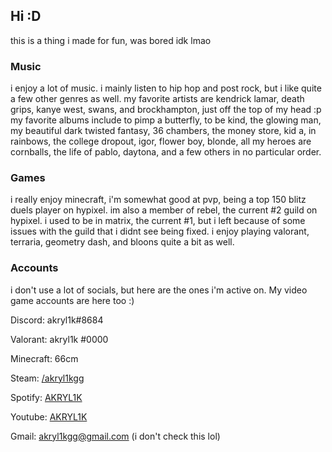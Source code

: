 ## Hi :D
this is a thing i made for fun, was bored idk lmao

### Music
i enjoy a lot of music. i mainly listen to hip hop and post rock, but i like quite a few other genres as well. my favorite artists are kendrick lamar, death grips, kanye west, swans, and brockhampton, just off the top of my head :p my favorite albums include to pimp a butterfly, to be kind, the glowing man, my beautiful dark twisted fantasy, 36 chambers, the money store, kid a, in rainbows, the college dropout, igor, flower boy, blonde, all my heroes are cornballs, the life of pablo, daytona, and a few others in no particular order.

### Games
i really enjoy minecraft, i'm somewhat good at pvp, being a top 150 blitz duels player on hypixel. im also a member of rebel, the current #2 guild on hypixel. i used to be in matrix, the current #1, but i left because of some issues with the guild that i didnt see being fixed. i enjoy playing valorant, terraria, geometry dash, and bloons quite a bit as well.

### Accounts
i don't use a lot of socials, but here are the ones i'm active on. My video game accounts are here too :)

Discord: akryl1k#8684

Valorant: akryl1k #0000

Minecraft: 66cm

Steam: [/akryl1kgg](https://steamcommunity.com/id/akryl1kgg/)

Spotify: [AKRYL1K](https://open.spotify.com/user/b8uui7pt4lkrzktb3lrwyumkm?si=7ec66160fd364ef4)

Youtube: [AKRYL1K](https://www.youtube.com/channel/UCoM4LZI2XfGlvh1IQ8qeu-A)

Gmail: akryl1kgg@gmail.com (i don't check this lol)
